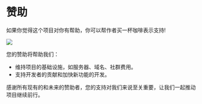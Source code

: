 # 赞助

如果你觉得这个项目对你有帮助，你可以帮作者买一杯咖啡表示支持!

![](https://unpkg.com/@optimljs/static-source@0.1.7/source/sponsor.png)

您的赞助将帮助我们：

- 维持项目的基础设施，如服务器、域名、社群费用。
- 支持开发者的贡献和加快新功能的开发。

感谢所有现有的和未来的赞助者，您的支持对我们来说至关重要，让我们一起推动项目继续前行。
